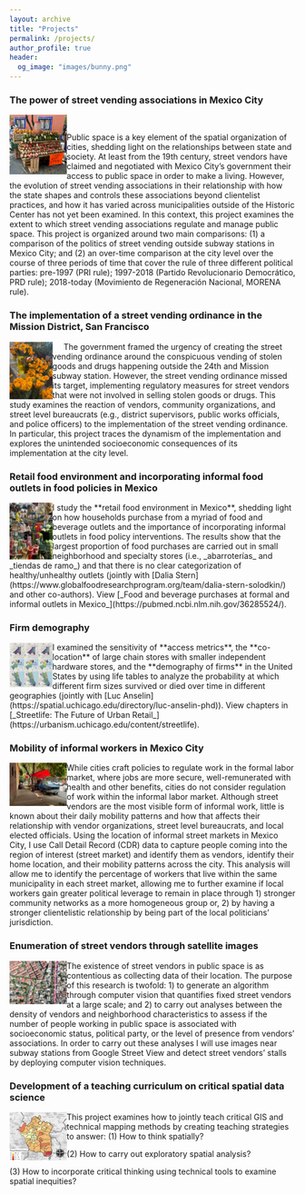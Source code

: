 ```yaml
---
layout: archive
title: "Projects"
permalink: /projects/
author_profile: true
header:
  og_image: "images/bunny.png"
---
```




### The power of street vending associations in Mexico City

<img align="left" width="20%" src="/images/mamey2.png"> &nbsp;&nbsp;&nbsp;&nbsp;

Public space is a key element of the spatial organization of cities, shedding light on the relationships between state and society. At least from the 19th century, street vendors have claimed and negotiated with Mexico City’s government their access to public space in order to make a living. However, the evolution of street vending associations in their relationship with how the state shapes and controls these associations beyond clientelist practices, and how it has varied across municipalities outside of the Historic Center has not yet been examined. In this context, this project examines the extent to which street vending associations regulate and manage public space.  This project is organized around two main comparisons: (1) a comparison of the politics of street vending outside  subway stations in Mexico City; and (2) an over-time comparison at the city level over the course of three periods of time that cover the rule of three different political parties: pre-1997 (PRI rule); 1997-2018 (Partido Revolucionario Democrático, PRD rule); 2018-today (Movimiento de Regeneración Nacional, MORENA rule).


### The implementation of a street vending ordinance in the Mission District, San Francisco

<img align="left" width="15%" src="https://raw.githubusercontent.com/ifarah/ifarah.github.io/master/images/flores.png"> 

&nbsp;&nbsp;&nbsp;&nbsp; The government framed the urgency of creating the street vending ordinance around the conspicuous vending of stolen goods and drugs happening outside the 24th and Mission subway station. However, the street vending ordinance missed its target, implementing regulatory measures for street vendors that were not involved in selling stolen goods or drugs. This study  examines the reaction of vendors, community organizations, and street level bureaucrats (e.g., district supervisors, public works officials, and police officers) to the implementation of the street vending ordinance. In particular, this project traces the dynamism of the implementation and explores the unintended socioeconomic consequences of its implementation at the city level.

### Retail food environment and incorporating informal food outlets in food policies in Mexico

<img align="left" width="15%" src="https://github.com/ifarah/ifarah.github.io/blob/master/images/food.png">
I study the **retail food environment in Mexico**, shedding light on how households purchase from a myriad of food and beverage outlets and the importance of incorporating informal outlets in food policy interventions. The results show that the largest proportion of food purchases are carried out in small neighborhood and specialty stores (i.e., _abarroterías_ and _tiendas de ramo_) and that there is no clear categorization of healthy/unhealthy outlets (jointly with [Dalia Stern](https://www.globalfoodresearchprogram.org/team/dalia-stern-solodkin/) and other co-authors). View [_Food and beverage purchases at formal and informal outlets in Mexico_](https://pubmed.ncbi.nlm.nih.gov/36285524/).


### Firm demography

<img align="left" width="15%" src="https://github.com/ifarah/ifarah.github.io/blob/master/images/access.png">
I examined the sensitivity of **access metrics**, the **co-location** of large chain stores with smaller independent hardware stores, and the **demography of firms** in the United States by using life tables to analyze the probability at which different firm sizes survived or died over time in different geographies (jointly with [Luc Anselin](https://spatial.uchicago.edu/directory/luc-anselin-phd)). View chapters in [_Streetlife: The Future of Urban Retail_](https://urbanism.uchicago.edu/content/streetlife).

### Mobility of informal workers in Mexico City

<img align="left" width="20%" src="https://github.com/ifarah/ifarah.github.io/blob/master/images/camion.png">
While cities craft policies to regulate work in the formal labor market, where jobs are more secure, well-remunerated with health and other benefits, cities do not consider regulation of work within the informal labor market. Although street vendors are the most visible form of informal work, little is known about their daily mobility patterns and how that affects their relationship with vendor organizations, street level bureaucrats, and local elected officials. Using the location of informal street markets in Mexico City, I use Call Detail Record (CDR) data to capture people coming into the region of interest (street market) and identify them as vendors, identify their home location, and their mobility patterns across the city. This analysis will allow me to identify the percentage of workers that live within the same municipality in each street market, allowing me to further examine if local workers gain greater political leverage to remain in place through 1) stronger community networks as a more homogeneous group or, 2) by having a stronger clientelistic relationship by being part of the local politicians’ jurisdiction.

### Enumeration of street vendors through satellite images

<img align="left" width="20%" title="Unequal Scenes" src="https://github.com/ifarah/ifarah.github.io/blob/master/images/unequal.png">
The existence of street vendors in public space is as contentious as collecting data of their location. The purpose of this research is twofold: 1) to generate an algorithm through computer vision that quantifies fixed street vendors at a large scale; and 2) to carry out analyses between the density of vendors and neighborhood characteristics to assess if the number of people working in public space is associated with socioeconomic status, political party, or the level of presence from vendors’ associations. In order to carry out these analyses I will use images near subway stations from Google Street View and detect street vendors’ stalls by deploying computer vision techniques.

### Development of a teaching curriculum on critical spatial data science

<img align="left" width="20%" src="https://github.com/ifarah/ifarah.github.io/blob/master/images/enumeration.png">
This project examines how to jointly teach critical GIS and technical mapping methods by creating teaching strategies to answer:  
(1)  How to think spatially?  

(2)  How to carry out exploratory spatial analysis?  

(3)  How to incorporate critical thinking using technical tools to examine spatial inequities?  
